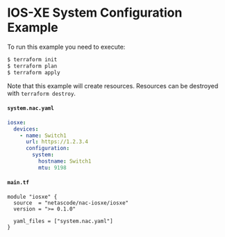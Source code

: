 <!-- BEGIN_TF_DOCS -->
# IOS-XE System Configuration Example

To run this example you need to execute:

```bash
$ terraform init
$ terraform plan
$ terraform apply
```

Note that this example will create resources. Resources can be destroyed with `terraform destroy`.

#### `system.nac.yaml`

```yaml
iosxe:
  devices:
    - name: Switch1
      url: https://1.2.3.4
      configuration:
        system:
          hostname: Switch1
          mtu: 9198
```

#### `main.tf`

```hcl
module "iosxe" {
  source  = "netascode/nac-iosxe/iosxe"
  version = ">= 0.1.0"

  yaml_files = ["system.nac.yaml"]
}
```
<!-- END_TF_DOCS -->